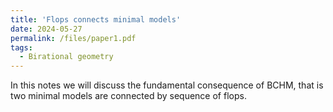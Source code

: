 ```yaml
---
title: 'Flops connects minimal models'
date: 2024-05-27
permalink: /files/paper1.pdf
tags:
  - Birational geometry
---
```


In this notes we will discuss the fundamental consequence of BCHM, that is two minimal models are connected by sequence of flops.
